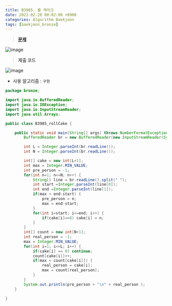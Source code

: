 ```yaml
---
title: B3985. 롤 케이크
date: 2022-02-28 00:02:00 +0900
categories: Algorithm Baekjoon
tags: [baekjoon_bronze]
---
```


> **[문제](https://www.acmicpc.net/problem/3985)**

![image](https://user-images.githubusercontent.com/80896077/174944334-3f904e64-6c0d-4c68-b36c-1428d9b850b0.png)

> **제출 코드**

![image](https://user-images.githubusercontent.com/80896077/174944348-458a0d78-042f-4dd6-9675-2d9491066455.png)

- 사용 알고리즘 : `구현`

```java
package bronze;

import java.io.BufferedReader;
import java.io.IOException;
import java.io.InputStreamReader;
import java.util.Arrays;

public class B3985_rollCake {

	public static void main(String[] args) throws NumberFormatException, IOException {
		BufferedReader br = new BufferedReader(new InputStreamReader(System.in));

		int L = Integer.parseInt(br.readLine());
		int N = Integer.parseInt(br.readLine());

		int[] cake = new int[L+1];
		int max = Integer.MIN_VALUE;
		int pre_person = -1;
		for(int n=1; n<=N; n++) {
			String[] line = br.readLine().split(" ");
			int start =Integer.parseInt(line[0]);
			int end =Integer.parseInt(line[1]);
			if(max < end-start) {
				pre_person = n;
				max = end-start;
			}
			for(int i=start; i<=end; i++) {
				if(cake[i]==0) cake[i] = n;
			}
		}
		int[] count = new int[N+1];
		int real_person = -1;
		max = Integer.MIN_VALUE;
		for(int i=1; i<=L; i++) {
			if(cake[i] == 0) continue;
			count[cake[i]]++;
			if(max < count[cake[i]]) {
				real_person = cake[i];
				max = count[real_person];
			}
		}
		System.out.println(pre_person + "\n" + real_person );
	}

}
```
